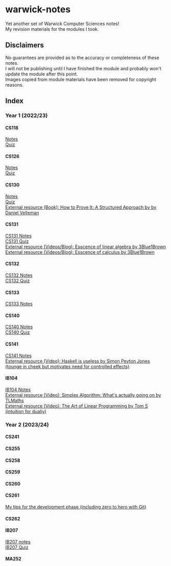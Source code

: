 # warwick-notes

Yet another set of Warwick Computer Sciences notes!  
My revision materials for the modules I took.

## Disclaimers

No guarantees are provided as to the accuracy or completeness of these notes.  
I will not be publishing until I have finished the module and probably won't update the module after this point.  
Images copied from module materials have been removed for copyright reasons.

## Index
### Year 1 (2022/23)
#### CS118  
[Notes](Y1/CS118.pdf)  
[Quiz](https://app.studius.ai/decks/8b9d4f443b486cbfd2156fc9b293e191?invite=UKtFiMdOcZQst3yCpqAznIb5aag1)  
#### CS126
[Notes](Y1/CS126.pdf)  
[Quiz](https://app.studius.ai/decks/b207a6a6cb398229a7077e0b36a6c82f?invite=UKtFiMdOcZQst3yCpqAznIb5aag1)  
#### CS130
[Notes](Y1/CS130.pdf)  
[Quiz](https://app.studius.ai/decks/b4953e89e933d50c8c0bbf76da7f5112?invite=UKtFiMdOcZQst3yCpqAznIb5aag1)  
[External resource (Book): How to Prove It: A Structured Approach by by Daniel Velleman](https://www.vlebooks.com/Product/Index/2006618)  
#### CS131
[CS131 Notes](Y1/CS131.pdf)  
[CS131 Quiz](https://app.studius.ai/decks/e6b6297a7e3472f8b59ef8233ad84afb?invite=UKtFiMdOcZQst3yCpqAznIb5aag1)  
[External resource (Videos/Blog): Esscence of linear algebra by 3Blue1Brown](https://www.3blue1brown.com/topics/linear-algebra)  
[External resource (Videos/Blog): Esscence of calculus by 3Blue1Brown](https://www.3blue1brown.com/topics/calculus)
#### CS132
[CS132 Notes](Y1/CS132.pdf)  
[CS132 Quiz](https://app.studius.ai/decks/db693124565718bffacd91f8c287af43?invite=UKtFiMdOcZQst3yCpqAznIb5aag1)  
#### CS133
[CS133 Notes](Y1/CS133T2_RAW.pdf)  
#### CS140
[CS140 Notes](Y1/CS140.pdf)  
[CS140 Quiz](https://app.studius.ai/decks/c93c2a144d16e44f9b4fa6ab76ffcf5e?invite=UKtFiMdOcZQst3yCpqAznIb5aag1)  
#### CS141
[CS141 Notes](Y1/CS141.pdf)  
[External resource (Video): Haskell is useless by Simon Peyton Jones (tounge in cheek but motivates need for controlled effects)](https://www.youtube.com/watch?v=iSmkqocn0oQ)  
#### IB104
[IB104 Notes](Y1/IB104.pdf)  
[External resource (Video): Simplex Algorithm: What's actually going on by TLMaths](https://www.youtube.com/watch?v=pWeEz3O-ZRg)  
[External resource (Video): The Art of Linear Programming by Tom S (intuition for dualiy)](https://www.youtube.com/watch?v=E72DWgKP_1Y)  

### Year 2 (2023/24)
#### CS241
#### CS255
#### CS258
#### CS259
#### CS260
#### CS261
[My tips for the development phase (including zero to hero with Git)](Y2/CS261_DevTips.pdf)  
#### CS262
#### IB207
[IB207 notes](Y2/IB207.pdf)  
[IB207 Quiz](https://app.studius.ai/decks/857ac2d5c1a2dceceb3bf47ba0798553?invite=UKtFiMdOcZQst3yCpqAznIb5aag1)  
#### MA252
